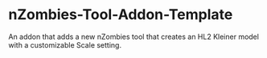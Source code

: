 # nZombies-Tool-Addon-Template
An addon that adds a new nZombies tool that creates an HL2 Kleiner model with a customizable Scale setting.
